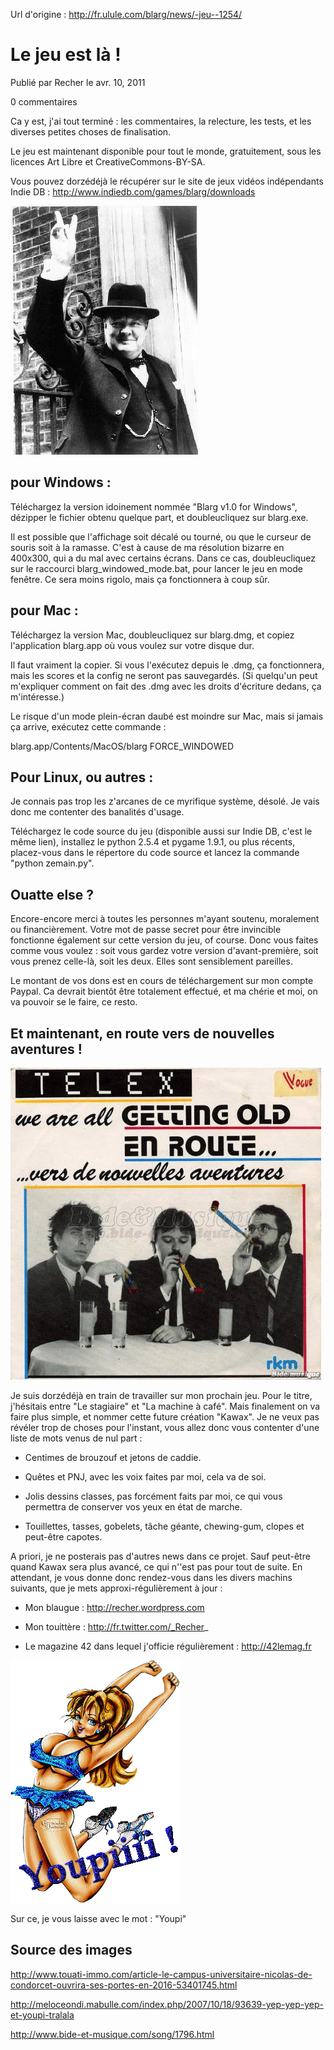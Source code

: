 Url d'origine : http://fr.ulule.com/blarg/news/-jeu--1254/

# Le jeu est là !

Publié par Recher le avr. 10, 2011

0 commentaires

Ca y est, j'ai tout terminé : les commentaires, la relecture, les tests, et les diverses petites choses de finalisation.

Le jeu est maintenant disponible pour tout le monde, gratuitement, sous les licences Art Libre et CreativeCommons-BY-SA.

Vous pouvez dorzédéjà le récupérer sur le site de jeux vidéos indépendants Indie DB : http://www.indiedb.com/games/blarg/downloads

![churchill](churchill.jpg)

## pour Windows :

Téléchargez la version idoinement nommée "Blarg v1.0 for Windows", dézipper le fichier obtenu quelque part, et doubleucliquez sur blarg.exe.

Il est possible que l'affichage soit décalé ou tourné, ou que le curseur de souris soit à la ramasse. C'est à cause de ma résolution bizarre en 400x300, qui a du mal avec certains écrans. Dans ce cas, doubleucliquez sur le raccourci blarg_windowed_mode.bat, pour lancer le jeu en mode fenêtre. Ce sera moins rigolo, mais ça fonctionnera à coup sûr.

## pour Mac :

Téléchargez la version Mac, doubleucliquez sur blarg.dmg, et copiez l'application blarg.app où vous voulez sur votre disque dur.

Il faut vraiment la copier. Si vous l'exécutez depuis le .dmg, ça fonctionnera, mais les scores et la config ne seront pas sauvegardés. (Si quelqu'un peut m'expliquer comment on fait des .dmg avec les droits d'écriture dedans, ça m'intéresse.)

Le risque d'un mode plein-écran daubé est moindre sur Mac, mais si jamais ça arrive, exécutez cette commande :

blarg.app/Contents/MacOS/blarg FORCE_WINDOWED

## Pour Linux, ou autres :

Je connais pas trop les z'arcanes de ce myrifique système, désolé. Je vais donc me contenter des banalités d'usage.

Téléchargez le code source du jeu (disponible aussi sur Indie DB, c'est le même lien), installez le python 2.5.4 et pygame 1.9.1, ou plus récents, placez-vous dans le répertore du code source et lancez la commande "python zemain.py".

## Ouatte else ?

Encore-encore merci à toutes les personnes m'ayant soutenu, moralement ou financièrement. Votre mot de passe secret pour être invincible fonctionne également sur cette version du jeu, of course. Donc vous faites comme vous voulez : soit vous gardez votre version d'avant-première, soit vous prenez celle-là, soit les deux. Elles sont sensiblement pareilles.

Le montant de vos dons est en cours de téléchargement sur mon compte Paypal. Ca devrait bientôt être totalement effectué, et ma chérie et moi, on va pouvoir se le faire, ce resto.

## Et maintenant, en route vers de nouvelles aventures !

![pochette disque nouvelles aventures](pochette_disque_nouvelles_aventures.jpg)

Je suis dorzédéjà en train de travailler sur mon prochain jeu. Pour le titre, j'hésitais entre "Le stagiaire" et "La machine à café". Mais finalement on va faire plus simple, et nommer cette future création "Kawax". Je ne veux pas révéler trop de choses pour l'instant, vous allez donc vous contenter d'une liste de mots venus de nul part :

 - Centimes de brouzouf et jetons de caddie.

 - Quêtes et PNJ, avec les voix faites par moi, cela va de soi.

 - Jolis dessins classes, pas forcément faits par moi, ce qui vous permettra de conserver vos yeux en état de marche.

 - Touillettes, tasses, gobelets, tâche géante, chewing-gum, clopes et peut-être capotes.

A priori, je ne posterais pas d'autres news dans ce projet. Sauf peut-être quand Kawax sera plus avancé, ce qui n''est pas pour tout de suite. En attendant, je vous donne donc rendez-vous dans les divers machins suivants, que je mets approxi-régulièrement à jour :

 - Mon blaugue : http://recher.wordpress.com

 - Mon touittère : http://fr.twitter.com/_Recher_

 - Le magazine 42 dans lequel j'officie régulièrement : http://42lemag.fr

![fille youpi nichons](fille_youpi_nichons.gif)

Sur ce, je vous laisse avec le mot  : "Youpi"

## Source des images

http://www.touati-immo.com/article-le-campus-universitaire-nicolas-de-condorcet-ouvrira-ses-portes-en-2016-53401745.html

http://meloceondi.mabulle.com/index.php/2007/10/18/93639-yep-yep-yep-et-youpi-tralala

http://www.bide-et-musique.com/song/1796.html